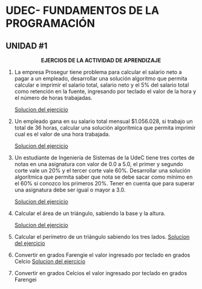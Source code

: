# UDEC- FUNDAMENTOS DE LA PROGRAMACIÓN
## UNIDAD #1
 
<p align="center"><strong> EJERCIOS DE LA ACTIVIDAD DE APRENDIZAJE </strong></p>


1. La empresa Prosegur tiene problema para calcular el salario neto a pagar a
un empleado, desarrollar una solución algoritmo que permita calcular e
imprimir el salario total, salario neto y el 5% del salario total como retención
en la fuente, ingresando por teclado el valor de la hora y el número de horas
trabajadas. 

    [Solucion del ejercicio](CalculoSalario.java)

2. Un empleado gana en su salario total mensual $1.056.028, si trabajo un total
de 36 horas, calcular una solución algorítmica que permita imprimir cual es
el valor de una hora trabajada.

    [Solucion del ejercicio](CalculoValorHora.java)

3. Un estudiante de Ingeniería de Sistemas de la UdeC tiene tres cortes de
notas en una asignatura con valor de 0.0 a 5.0, el primer y segundo corte
vale un 20% y el tercer corte vale 60%. Desarrollar una solución algorítmica
que permita saber que nota se debe sacar como mínimo en el 60% si conozco
los primeros 20%. Tener en cuenta que para superar una asignatura debe
ser igual o mayor a 3.0. 

    [Solucion del ejercicio](CalculoNotaTercerCorte.java)

4. Calcular el área de un triángulo, sabiendo la base y la altura.

    [Solucion del ejercicio](CalculoAreaTriangulo.java)

5. Calcular el perímetro de un triángulo sabiendo los tres lados.
    [Solucion del ejercicio](CalculoPerimetro.java)

6. Convertir en grados Farengie el valor ingresado por teclado en grados Celcio
    [Solucion del ejercicio](ConversionFahrenheitCelsius.java)

7. Convertir en grados Celcios el valor ingresado por teclado en grados Farengei    